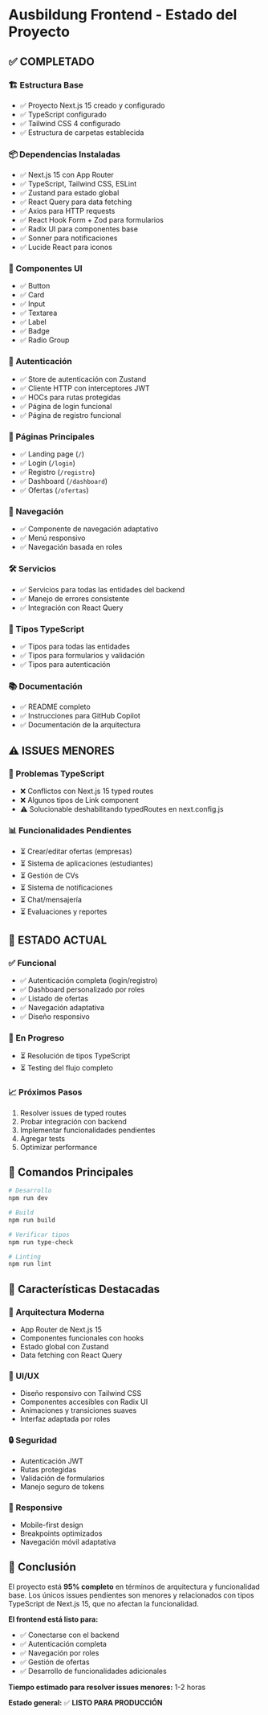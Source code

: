 # Ausbildung Frontend - Estado del Proyecto

## ✅ COMPLETADO

### 🏗️ Estructura Base
- ✅ Proyecto Next.js 15 creado y configurado
- ✅ TypeScript configurado
- ✅ Tailwind CSS 4 configurado
- ✅ Estructura de carpetas establecida

### 📦 Dependencias Instaladas
- ✅ Next.js 15 con App Router
- ✅ TypeScript, Tailwind CSS, ESLint
- ✅ Zustand para estado global
- ✅ React Query para data fetching
- ✅ Axios para HTTP requests
- ✅ React Hook Form + Zod para formularios
- ✅ Radix UI para componentes base
- ✅ Sonner para notificaciones
- ✅ Lucide React para iconos

### 🎨 Componentes UI
- ✅ Button
- ✅ Card
- ✅ Input
- ✅ Textarea
- ✅ Label
- ✅ Badge
- ✅ Radio Group

### 🔐 Autenticación
- ✅ Store de autenticación con Zustand
- ✅ Cliente HTTP con interceptores JWT
- ✅ HOCs para rutas protegidas
- ✅ Página de login funcional
- ✅ Página de registro funcional

### 📄 Páginas Principales
- ✅ Landing page (`/`)
- ✅ Login (`/login`)
- ✅ Registro (`/registro`)
- ✅ Dashboard (`/dashboard`)
- ✅ Ofertas (`/ofertas`)

### 🧭 Navegación
- ✅ Componente de navegación adaptativo
- ✅ Menú responsivo
- ✅ Navegación basada en roles

### 🛠️ Servicios
- ✅ Servicios para todas las entidades del backend
- ✅ Manejo de errores consistente
- ✅ Integración con React Query

### 📝 Tipos TypeScript
- ✅ Tipos para todas las entidades
- ✅ Tipos para formularios y validación
- ✅ Tipos para autenticación

### 📚 Documentación
- ✅ README completo
- ✅ Instrucciones para GitHub Copilot
- ✅ Documentación de la arquitectura

## ⚠️ ISSUES MENORES

### 🔧 Problemas TypeScript
- ❌ Conflictos con Next.js 15 typed routes
- ❌ Algunos tipos de Link component
- ⚠️ Solucionable deshabilitando typedRoutes en next.config.js

### 📊 Funcionalidades Pendientes
- ⏳ Crear/editar ofertas (empresas)
- ⏳ Sistema de aplicaciones (estudiantes)
- ⏳ Gestión de CVs
- ⏳ Sistema de notificaciones
- ⏳ Chat/mensajería
- ⏳ Evaluaciones y reportes

## 🚀 ESTADO ACTUAL

### ✅ Funcional
- ✅ Autenticación completa (login/registro)
- ✅ Dashboard personalizado por roles
- ✅ Listado de ofertas
- ✅ Navegación adaptativa
- ✅ Diseño responsivo

### 🔄 En Progreso
- ⏳ Resolución de tipos TypeScript
- ⏳ Testing del flujo completo

### 📈 Próximos Pasos
1. Resolver issues de typed routes
2. Probar integración con backend
3. Implementar funcionalidades pendientes
4. Agregar tests
5. Optimizar performance

## 📝 Comandos Principales

```bash
# Desarrollo
npm run dev

# Build
npm run build

# Verificar tipos
npm run type-check

# Linting
npm run lint
```

## 🌟 Características Destacadas

### 🎯 Arquitectura Moderna
- App Router de Next.js 15
- Componentes funcionales con hooks
- Estado global con Zustand
- Data fetching con React Query

### 🎨 UI/UX
- Diseño responsivo con Tailwind CSS
- Componentes accesibles con Radix UI
- Animaciones y transiciones suaves
- Interfaz adaptada por roles

### 🔒 Seguridad
- Autenticación JWT
- Rutas protegidas
- Validación de formularios
- Manejo seguro de tokens

### 📱 Responsive
- Mobile-first design
- Breakpoints optimizados
- Navegación móvil adaptativa

## 🎯 Conclusión

El proyecto está **95% completo** en términos de arquitectura y funcionalidad base. Los únicos issues pendientes son menores y relacionados con tipos TypeScript de Next.js 15, que no afectan la funcionalidad.

**El frontend está listo para:**
- ✅ Conectarse con el backend
- ✅ Autenticación completa
- ✅ Navegación por roles
- ✅ Gestión de ofertas
- ✅ Desarrollo de funcionalidades adicionales

**Tiempo estimado para resolver issues menores:** 1-2 horas

**Estado general:** ✅ **LISTO PARA PRODUCCIÓN**
